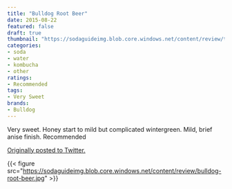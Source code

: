 ```yaml
---
title: "Bulldog Root Beer"
date: 2015-08-22
featured: false
draft: true
thumbnail: "https://sodaguideimg.blob.core.windows.net/content/review/thumbs/bulldog-root-beer.jpg"
categories:
- soda
- water
- kombucha
- other
ratings:
- Recommended
tags:
- Very Sweet
brands:
- Bulldog
---
```


Very sweet. Honey start to mild but complicated wintergreen. Mild, brief anise finish. Recommended

[Originally posted to Twitter.](https://twitter.com/Cavorter/status/635237458720849920)

{{< figure src="https://sodaguideimg.blob.core.windows.net/content/review/bulldog-root-beer.jpg" >}}


